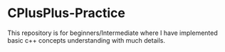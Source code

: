 # CPlusPlus-Practice
This repository is for beginners/Intermediate where I have implemented basic c++ concepts understanding with much details.
